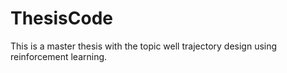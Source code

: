 
# ThesisCode

This is a master thesis with the topic well trajectory design using reinforcement learning. 
